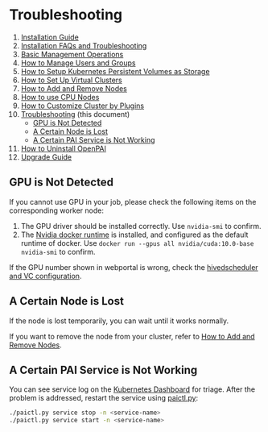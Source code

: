# Troubleshooting

1. [Installation Guide](./installation-guide.md)
2. [Installation FAQs and Troubleshooting](./installation-faqs-and-troubleshooting.md)
3. [Basic Management Operations](./basic-management-operations.md)
4. [How to Manage Users and Groups](./how-to-manage-users-and-groups.md)
5. [How to Setup Kubernetes Persistent Volumes as Storage](./how-to-set-up-pv-storage.md)
6. [How to Set Up Virtual Clusters](./how-to-set-up-virtual-clusters.md)
7. [How to Add and Remove Nodes](./how-to-add-and-remove-nodes.md)
8. [How to use CPU Nodes](./how-to-use-cpu-nodes.md)
9. [How to Customize Cluster by Plugins](./how-to-customize-cluster-by-plugins.md)
10. [Troubleshooting](./troubleshooting.md) (this document)
    - [GPU is Not Detected](#gpu-is-not-detected)
    - [A Certain Node is Lost](#a-certain-node-is-lost)
    - [A Certain PAI Service is Not Working](#a-certain-pai-service-is-not-working)
11. [How to Uninstall OpenPAI](./how-to-uninstall-openpai.md)
12. [Upgrade Guide](./upgrade-guide.md)

## GPU is Not Detected

If you cannot use GPU in your job, please check the following items on the corresponding worker node:
 
 1. The GPU driver should be installed correctly. Use `nvidia-smi` to confirm.
 2. The [Nvidia docker runtime](https://github.com/NVIDIA/nvidia-docker) is installed, and configured as the default runtime of docker. Use `docker run --gpus all nvidia/cuda:10.0-base nvidia-smi` to confirm.

If the GPU number shown in webportal is wrong, check the [hivedscheduler and VC configuration](./how-to-set-up-virtual-clusters.md).

## A Certain Node is Lost

If the node is lost temporarily, you can wait until it works normally.

If you want to remove the node from your cluster, refer to [How to Add and Remove Nodes](how-to-add-and-remove-nodes.md).

## A Certain PAI Service is Not Working

You can see service log on the [Kubernetes Dashboard](./basic-management-operations.md#access-kubernetes-dashboard) for triage. After the problem is addressed, restart the service using [paictl.py](./basic-management-operations.md#pai-service-management-and-paictl):

```bash
./paictl.py service stop -n <service-name>
./paictl.py service start -n <service-name>

```